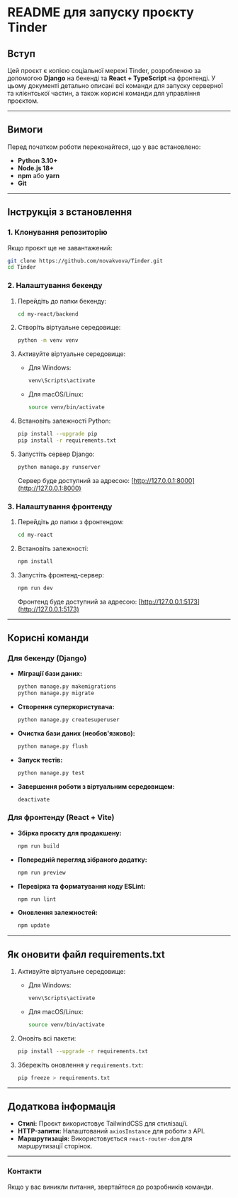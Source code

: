 # README для запуску проєкту Tinder

## Вступ
Цей проєкт є копією соціальної мережі Tinder, розробленою за допомогою **Django** на бекенді та **React + TypeScript** на фронтенді. У цьому документі детально описані всі команди для запуску серверної та клієнтської частин, а також корисні команди для управління проєктом.

---

## Вимоги

Перед початком роботи переконайтеся, що у вас встановлено:

- **Python 3.10+**
- **Node.js 18+**
- **npm** або **yarn**
- **Git**

---

## Інструкція з встановлення

### 1. Клонування репозиторію
Якщо проєкт ще не завантажений:
```bash
git clone https://github.com/novakvova/Tinder.git
cd Tinder
```

### 2. Налаштування бекенду
1. Перейдіть до папки бекенду:
   ```bash
   cd my-react/backend
   ```
2. Створіть віртуальне середовище:
   ```bash
   python -m venv venv
   ```
3. Активуйте віртуальне середовище:
   - Для Windows:
     ```bash
     venv\Scripts\activate
     ```
   - Для macOS/Linux:
     ```bash
     source venv/bin/activate
     ```
4. Встановіть залежності Python:
   ```bash
   pip install --upgrade pip
   pip install -r requirements.txt
   ```

5. Запустіть сервер Django:
   ```bash
   python manage.py runserver
   ```
   Сервер буде доступний за адресою: [http://127.0.0.1:8000](http://127.0.0.1:8000)

### 3. Налаштування фронтенду
1. Перейдіть до папки з фронтендом:
   ```bash
   cd my-react
   ```
2. Встановіть залежності:
   ```bash
   npm install
   ```
3. Запустіть фронтенд-сервер:
   ```bash
   npm run dev
   ```
   Фронтенд буде доступний за адресою: [http://127.0.0.1:5173](http://127.0.0.1:5173)

---

## Корисні команди

### Для бекенду (Django)

- **Міграції бази даних:**
  ```bash
  python manage.py makemigrations
  python manage.py migrate
  ```

- **Створення суперкористувача:**
  ```bash
  python manage.py createsuperuser
  ```

- **Очистка бази даних (необов'язково):**
  ```bash
  python manage.py flush
  ```

- **Запуск тестів:**
  ```bash
  python manage.py test
  ```

- **Завершення роботи з віртуальним середовищем:**
  ```bash
  deactivate
  ```

### Для фронтенду (React + Vite)

- **Збірка проєкту для продакшену:**
  ```bash
  npm run build
  ```

- **Попередній перегляд зібраного додатку:**
  ```bash
  npm run preview
  ```

- **Перевірка та форматування коду ESLint:**
  ```bash
  npm run lint
  ```

- **Оновлення залежностей:**
  ```bash
  npm update
  ```

---

## Як оновити файл requirements.txt

1. Активуйте віртуальне середовище:
   - Для Windows:
     ```bash
     venv\Scripts\activate
     ```
   - Для macOS/Linux:
     ```bash
     source venv/bin/activate
     ```

2. Оновіть всі пакети:
   ```bash
   pip install --upgrade -r requirements.txt
   ```

3. Збережіть оновлення у `requirements.txt`:
   ```bash
   pip freeze > requirements.txt
   ```

---

## Додаткова інформація

- **Стилі:** Проєкт використовує TailwindCSS для стилізації.
- **HTTP-запити:** Налаштований `axiosInstance` для роботи з API.
- **Маршрутизація:** Використовується `react-router-dom` для маршрутизації сторінок.

---

### Контакти
Якщо у вас виникли питання, звертайтеся до розробників команди.

